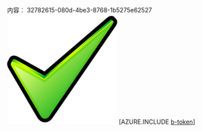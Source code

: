 内容︰ 32782615-080d-4be3-8768-1b5275e62527![图像](4f3c6442-980c-4d01-a356-f87f835af5e7.png)
[AZURE.INCLUDE [b-token](1c26640f-7929-4e31-8f0e-9be17ac4501a.md)]
